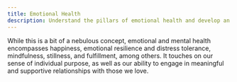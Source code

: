 ```yaml
---
title: Emotional Health
description: Understand the pillars of emotional health and develop an emotional health toolbox
---
```


While this is a bit of a nebulous concept, emotional and mental health encompasses happiness, emotional resilience and distress tolerance, mindfulness, stillness, and fulfillment, among others. It touches on our sense of individual purpose, as well as our ability to engage in meaningful and supportive relationships with those we love.

